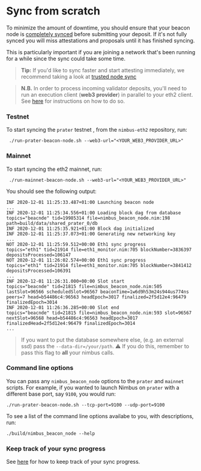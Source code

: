 # Sync from scratch

To minimize the amount of downtime, you should ensure that your beacon node is [completely synced](./keep-an-eye.md#keep-track-of-your-syncing-progress) before submitting your deposit.  If it's not fully synced you will miss attestations and proposals until it has finished syncing.

This is particularly important if you are joining a network that's been running for a while since the sync could take some time.

> **Tip:** If you'd like to sync faster and start attesting immediately, we recommend taking a look at [trusted node sync](./trusted-node-sync.md)

> **N.B.** In order to process incoming validator deposits, you'll need to run an execution client (**web3 provider**) in parallel to your eth2 client. See [here](./eth1.md) for instructions on how to do so.

### Testnet

To start syncing the `prater` testnet , from the `nimbus-eth2` repository, run:

```
 ./run-prater-beacon-node.sh --web3-url="<YOUR_WEB3_PROVIDER_URL>"
```

### Mainnet


To start syncing the eth2 mainnet, run:

```
 ./run-mainnet-beacon-node.sh --web3-url="<YOUR_WEB3_PROVIDER_URL>"
```

You should see the following output:

```
INF 2020-12-01 11:25:33.487+01:00 Launching beacon node
...
INF 2020-12-01 11:25:34.556+01:00 Loading block dag from database            topics="beacnde" tid=19985314 file=nimbus_beacon_node.nim:198 path=build/data/shared_prater_0/db
INF 2020-12-01 11:25:35.921+01:00 Block dag initialized
INF 2020-12-01 11:25:37.073+01:00 Generating new networking key
...
NOT 2020-12-01 11:25:59.512+00:00 Eth1 sync progress                         topics="eth1" tid=21914 file=eth1_monitor.nim:705 blockNumber=3836397 depositsProcessed=106147
NOT 2020-12-01 11:26:02.574+00:00 Eth1 sync progress                         topics="eth1" tid=21914 file=eth1_monitor.nim:705 blockNumber=3841412 depositsProcessed=106391
...
INF 2020-12-01 11:26:31.000+00:00 Slot start                                 topics="beacnde" tid=21815 file=nimbus_beacon_node.nim:505 lastSlot=96566 scheduledSlot=96567 beaconTime=1w6d9h53m24s944us774ns peers=7 head=b54486c4:96563 headEpoch=3017 finalized=2f5d12e4:96479 finalizedEpoch=3014
INF 2020-12-01 11:26:36.285+00:00 Slot end                                   topics="beacnde" tid=21815 file=nimbus_beacon_node.nim:593 slot=96567 nextSlot=96568 head=b54486c4:96563 headEpoch=3017 finalizedHead=2f5d12e4:96479 finalizedEpoch=3014
...
```
> If you want to put the database somewhere else, (e.g. an external ssd) pass the `--data-dir=/your/path`. ⚠️ If you do this, remember to pass this flag to **all** your nimbus calls.

### Command line options

You can pass any `nimbus_beacon_node` options to the `prater` and `mainnet` scripts. For example, if you wanted to launch Nimbus on `prater` with a different base port, say `9100`, you would run:

```
./run-prater-beacon-node.sh --tcp-port=9100 --udp-port=9100
```

To see a list of the command line options availabe to you, with descriptions, run:

```
./build/nimbus_beacon_node --help
```
### Keep track of your sync progress

See [here](./keep-an-eye.html#keep-track-of-your-syncing-progress) for how to keep track of your sync progress.
